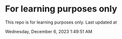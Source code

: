 # For learning purposes only
This repo is for learning purposes only.
Last updated at

Wednesday, December 6, 2023 1:49:51 AM

